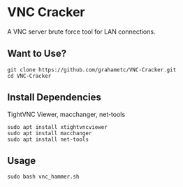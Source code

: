 # VNC Cracker
A VNC server brute force tool for LAN connections.

## Want to Use?
```
git clone https://github.com/grahametc/VNC-Cracker.git
cd VNC-Cracker
```

## Install Dependencies
TightVNC Viewer, macchanger, net-tools
```
sudo apt install xtightvncviewer
sudo apt install macchanger
sudo apt install net-tools
```





## Usage 
```
sudo bash vnc_hammer.sh
```
